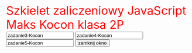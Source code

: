 <html>
<head>
<title> Kocon 2P</title>
<script language="JavaScript">
function WinOpen_z3()
{
window.open("zadanie3_koc.html","okienko_z3","toolbar=no,directories=no,menubar=no,height=380,width=160,top=200,left=200");
}
function WinOpen_z4()
{
window.open("zadanie4_koc.html","okienko_z4","toolbar=no,directories=no,menubar=no,height=380,width=160,top=200,left=400");
}
function WinOpen_z5()
{
window.open("zadanie5-kocon.html","okienko_z5","toolbar=no,directories=no,menubar=no,height=200,width=550,top=300,left=400");
}
function okno_zamknij()
{
window.close()
}
</script>
</head>
<body>
<form>
<font size="6pt" color="red"> Szkielet zaliczeniowy JavaScript Maks Kocon klasa 2P </font><br>
<input type="button_z3" name="zadanie3" value="zadanie3-Kocon" onclick="WinOpen_z3(' ')">
<input type="button_z4" name="zadanie4" value="zadanie4-Kocon" onclick="WinOpen_z4(' ')">
<input type="button_z4" name="zadanie4" value="zadanie5-Kocon" onclick="WinOpen_z5(' ')">
<input type="button" value="zamknij okno" onclick="okno_zamknij()"/>
</form>
</body>
</html>
